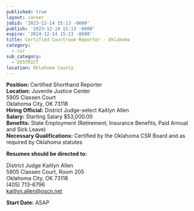 ```yaml
---
published: true
layout: career
jobid: '2023-12-14 15:13 -0600'
publish: '2023-12-14 15:13 -0600'
expire: '2024-12-14 15:13 -0600'
title: Certified Courtroom Reporter - Oklahoma
category:
  - csr
sub_category:
  - DISTRICT
location: Oklahoma County
---
```

**Position:** Certified Shorthand Reporter  
**Location:** Juvenile Justice Center   
5905 Classen Court  
Oklahoma City, OK 73118  
**Hiring Official:** District Judge-select Kaitlyn Allen  
**Salary:** Starting Salary $53,000.00  
**Benefits:** State Employment (Retirement, Insurance Benefits, Paid Annual and Sick Leave)  
**Necessary Qualifications:** Certified by the Oklahoma CSR Board and as required by Oklahoma statutes

**Resumes should be directed to:**

District Judge Kaitlyn Allen  
5905 Classen Court, Room 205  
Oklahoma City, OK  73118  
(405) 713-6796  
[kaitlyn.allen@oscn.net](mailto:kaitlyn.allen@oscn.net)

**Start Date:** ASAP

